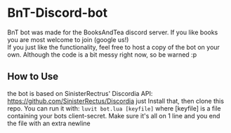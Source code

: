 # BnT-Discord-bot
BnT bot was made for the BooksAndTea discord server. If you like books you are most welcome to join (google us!)<br/>
If you just like the functionality, feel free to host a copy of the bot on your own. Although the code is a bit messy right now, so be warned :p

## How to Use
the bot is based on SinisterRectrus' Discordia API: https://github.com/SinisterRectus/Discordia
just Install that, then clone this repo.
You can run it with: ``luvit bot.lua [keyfile]``
where [keyfile] is a file containing your bots client-secret.
Make sure it's all on 1 line and you end the file with an extra newline


